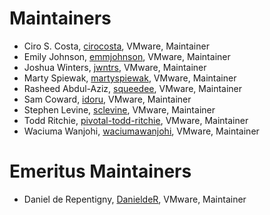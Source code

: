 # Maintainers

- Ciro S. Costa, [cirocosta](https://github.com/cirocosta), VMware, Maintainer
- Emily Johnson, [emmjohnson](https://github.com/emmjohnson), VMware, Maintainer
- Joshua Winters, [jwntrs](https://github.com/jwntrs), VMware, Maintainer
- Marty Spiewak, [martyspiewak](https://github.com/martyspiewak), VMware, Maintainer
- Rasheed Abdul-Aziz, [squeedee](https://github.com/squeedee), VMware, Maintainer
- Sam Coward, [idoru](https://github.com/idoru), VMware, Maintainer
- Stephen Levine, [sclevine](https://github.com/sclevine), VMware, Maintainer
- Todd Ritchie, [pivotal-todd-ritchie](https://github.com/pivotal-todd-ritchie), VMware, Maintainer
- Waciuma Wanjohi, [waciumawanjohi](https://github.com/waciumawanjohi), VMware, Maintainer

# Emeritus Maintainers

- Daniel de Repentigny, [DanieldeR](https://github.com/danielder), VMware, Maintainer
